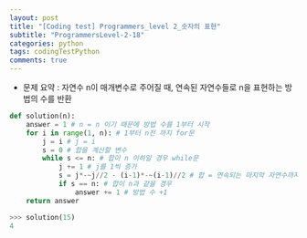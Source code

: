 ```yaml
---
layout: post
title: "[Coding test] Programmers_level 2_숫자의 표현"
subtitle: "ProgrammersLevel-2-18"
categories: python
tags: codingTestPython
comments: true
---
```


* 문제 요약 : 자연수 n이 매개변수로 주어질 때, 연속된 자연수들로 n을 표현하는 방법의 수를 반환

```python
def solution(n):
    answer = 1 # n = n 이기 때문에 방법 수를 1부터 시작
    for i in range(1, n): # 1부터 n전 까지 for문
        j = i # j = i
        s = 0 # 합을 계산할 변수
        while s <= n: # 합이 n 이하일 경우 while문
            j += 1 # j를 1씩 증가
            s = j*-~j//2 - (i-1)*-~(i-1)//2 # 합 = 연속되는 마지막 자연수까지 등차수열 - (i-1) 까지의 등차수열
            if s == n: # 합이 n과 같을 경우
                answer += 1 # 방법 수 +1
    return answer
```

```python
>>> solution(15)
4
```
